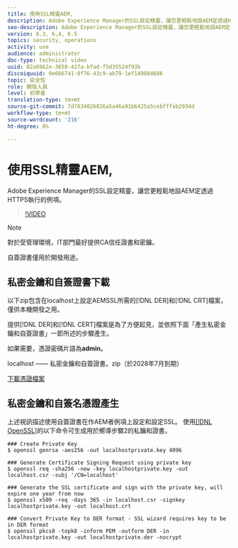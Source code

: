 ```yaml
---
title: 使用SSL精靈AEM,
description: Adobe Experience Manager的SSL設定精靈，讓您更輕鬆地設AEM定透過HTTPS執行的例項。
seo-description: Adobe Experience Manager的SSL設定精靈，讓您更輕鬆地設AEM定透過HTTPS執行的例項。
version: 6.3, 6,4, 6.5
topics: security, operations
activity: use
audience: administrator
doc-type: technical video
uuid: 82a6962e-3658-427a-bfad-f5d35524f93b
discoiquuid: 9e666741-0f76-43c9-ab79-1ef149884686
topic: 安全性
role: 開發人員
level: 初學者
translation-type: tm+mt
source-git-commit: 7d7034026826a5a46a91b6425a5cebfffab2934d
workflow-type: tm+mt
source-wordcount: '216'
ht-degree: 0%

---
```



# 使用SSL精靈AEM,

Adobe Experience Manager的SSL設定精靈，讓您更輕鬆地設AEM定透過HTTPS執行的例項。

>[!VIDEO](https://video.tv.adobe.com/v/17993/?quality=12&learn=on)

>[!NOTE]
>
>對於受管理環境，IT部門最好提供CA信任證書和密鑰。
>
>自簽證書僅用於開發用途。

## 私密金鑰和自簽證書下載

以下zip包含在localhost上設定AEMSSL所需的[!DNL DER]和[!DNL CRT]檔案，僅供本機開發之用。

提供[!DNL DER]和[!DNL CERT]檔案是為了方便起見，並依照下面「產生私密金鑰和自簽證書」一節所述的步驟產生。

如果需要，憑證密碼片語為&#x200B;**admin**。

localhost —— 私密金鑰和自簽證書。zip（於2028年7月到期）

[下載憑證檔案](assets/use-the-ssl-wizard/certificate.zip)

## 私密金鑰和自簽名憑證產生

上述視訊描述使用自簽證書在作AEM者例項上設定和設定SSL。 使用[[!DNL OpenSSL]](https://www.openssl.org/)的以下命令可生成用於嚮導步驟2的私鑰和證書。

```shell
### Create Private Key
$ openssl genrsa -aes256 -out localhostprivate.key 4096

### Generate Certificate Signing Request using private key
$ openssl req -sha256 -new -key localhostprivate.key -out localhost.csr -subj '/CN=localhost'

### Generate the SSL certificate and sign with the private key, will expire one year from now
$ openssl x509 -req -days 365 -in localhost.csr -signkey localhostprivate.key -out localhost.crt

### Convert Private Key to DER format - SSL wizard requires key to be in DER format
$ openssl pkcs8 -topk8 -inform PEM -outform DER -in localhostprivate.key -out localhostprivate.der -nocrypt
```

